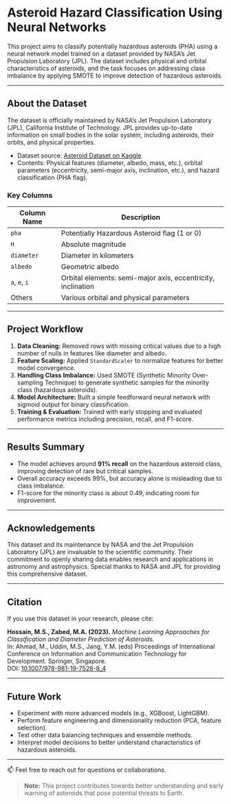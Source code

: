 # Asteroid Hazard Classification Using Neural Networks

This project aims to classify potentially hazardous asteroids (PHA) using a neural network model trained on a dataset provided by NASA’s Jet Propulsion Laboratory (JPL). The dataset includes physical and orbital characteristics of asteroids, and the task focuses on addressing class imbalance by applying SMOTE to improve detection of hazardous asteroids.

---

## About the Dataset

The dataset is officially maintained by NASA’s Jet Propulsion Laboratory (JPL), California Institute of Technology. JPL provides up-to-date information on small bodies in the solar system, including asteroids, their orbits, and physical properties.

- Dataset source: [Asteroid Dataset on Kaggle](https://www.kaggle.com/datasets/sakhawat18/asteroid-dataset/data)  
- Contents: Physical features (diameter, albedo, mass, etc.), orbital parameters (eccentricity, semi-major axis, inclination, etc.), and hazard classification (PHA flag).

### Key Columns

| Column Name | Description                                     |
|-------------|------------------------------------------------|
| `pha`       | Potentially Hazardous Asteroid flag (1 or 0)  |
| `H`         | Absolute magnitude                             |
| `diameter`  | Diameter in kilometers                         |
| `albedo`    | Geometric albedo                              |
| `a`, `e`, `i` | Orbital elements: semi-major axis, eccentricity, inclination |
| Others      | Various orbital and physical parameters        |

---

## Project Workflow

1. **Data Cleaning:** Removed rows with missing critical values due to a high number of nulls in features like diameter and albedo.  
2. **Feature Scaling:** Applied `StandardScaler` to normalize features for better model convergence.  
3. **Handling Class Imbalance:** Used SMOTE (Synthetic Minority Over-sampling Technique) to generate synthetic samples for the minority class (hazardous asteroids).  
4. **Model Architecture:** Built a simple feedforward neural network with sigmoid output for binary classification.  
5. **Training & Evaluation:** Trained with early stopping and evaluated performance metrics including precision, recall, and F1-score.

---

## Results Summary

- The model achieves around **91% recall** on the hazardous asteroid class, improving detection of rare but critical samples.  
- Overall accuracy exceeds 99%, but accuracy alone is misleading due to class imbalance.  
- F1-score for the minority class is about 0.49, indicating room for improvement.

---

## Acknowledgements

This dataset and its maintenance by NASA and the Jet Propulsion Laboratory (JPL) are invaluable to the scientific community. Their commitment to openly sharing data enables research and applications in astronomy and astrophysics. Special thanks to NASA and JPL for providing this comprehensive dataset.

---

## Citation

If you use this dataset in your research, please cite:

**Hossain, M.S., Zabed, M.A. (2023).** *Machine Learning Approaches for Classification and Diameter Prediction of Asteroids.*  
In: Ahmad, M., Uddin, M.S., Jang, Y.M. (eds) Proceedings of International Conference on Information and Communication Technology for Development. Springer, Singapore.  
DOI: [10.1007/978-981-19-7528-8_4](https://doi.org/10.1007/978-981-19-7528-8_4)

---

## Future Work

- Experiment with more advanced models (e.g., XGBoost, LightGBM).  
- Perform feature engineering and dimensionality reduction (PCA, feature selection).  
- Test other data balancing techniques and ensemble methods.  
- Interpret model decisions to better understand characteristics of hazardous asteroids.

---

📫 Feel free to reach out for questions or collaborations.

> **Note:** This project contributes towards better understanding and early warning of asteroids that pose potential threats to Earth.


